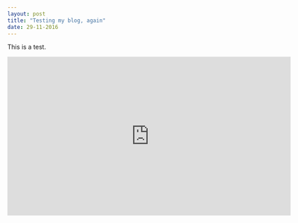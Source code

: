 ```yaml
---
layout: post
title: "Testing my blog, again"
date: 29-11-2016
---
```


This is a test.

<iframe src="https://player.vimeo.com/video/181294849" width="640" height="360" frameborder="0" webkitallowfullscreen mozallowfullscreen allowfullscreen></iframe>


